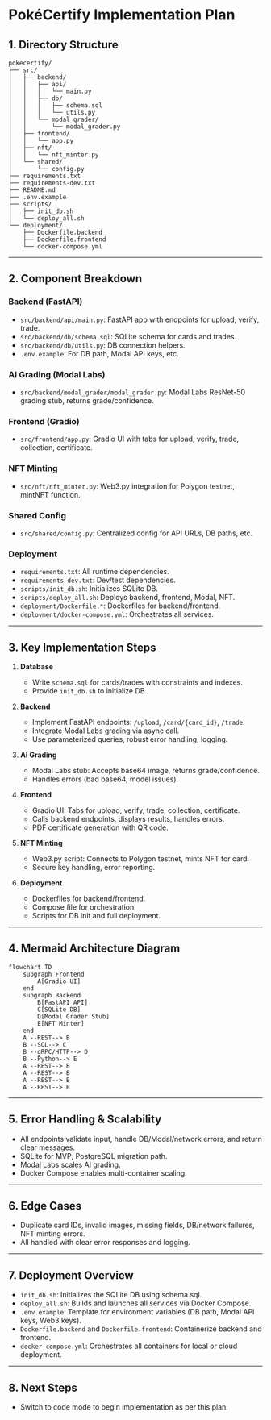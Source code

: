 # PokéCertify Implementation Plan

## 1. Directory Structure

```
pokecertify/
├── src/
│   ├── backend/
│   │   ├── api/
│   │   │   └── main.py
│   │   ├── db/
│   │   │   ├── schema.sql
│   │   │   └── utils.py
│   │   └── modal_grader/
│   │       └── modal_grader.py
│   ├── frontend/
│   │   └── app.py
│   ├── nft/
│   │   └── nft_minter.py
│   └── shared/
│       └── config.py
├── requirements.txt
├── requirements-dev.txt
├── README.md
├── .env.example
├── scripts/
│   ├── init_db.sh
│   └── deploy_all.sh
└── deployment/
    ├── Dockerfile.backend
    ├── Dockerfile.frontend
    └── docker-compose.yml
```

---

## 2. Component Breakdown

### Backend (FastAPI)
- `src/backend/api/main.py`: FastAPI app with endpoints for upload, verify, trade.
- `src/backend/db/schema.sql`: SQLite schema for cards and trades.
- `src/backend/db/utils.py`: DB connection helpers.
- `.env.example`: For DB path, Modal API keys, etc.

### AI Grading (Modal Labs)
- `src/backend/modal_grader/modal_grader.py`: Modal Labs ResNet-50 grading stub, returns grade/confidence.

### Frontend (Gradio)
- `src/frontend/app.py`: Gradio UI with tabs for upload, verify, trade, collection, certificate.

### NFT Minting
- `src/nft/nft_minter.py`: Web3.py integration for Polygon testnet, mintNFT function.

### Shared Config
- `src/shared/config.py`: Centralized config for API URLs, DB paths, etc.

### Deployment
- `requirements.txt`: All runtime dependencies.
- `requirements-dev.txt`: Dev/test dependencies.
- `scripts/init_db.sh`: Initializes SQLite DB.
- `scripts/deploy_all.sh`: Deploys backend, frontend, Modal, NFT.
- `deployment/Dockerfile.*`: Dockerfiles for backend/frontend.
- `deployment/docker-compose.yml`: Orchestrates all services.

---

## 3. Key Implementation Steps

1. **Database**
   - Write `schema.sql` for cards/trades with constraints and indexes.
   - Provide `init_db.sh` to initialize DB.

2. **Backend**
   - Implement FastAPI endpoints: `/upload`, `/card/{card_id}`, `/trade`.
   - Integrate Modal Labs grading via async call.
   - Use parameterized queries, robust error handling, logging.

3. **AI Grading**
   - Modal Labs stub: Accepts base64 image, returns grade/confidence.
   - Handles errors (bad base64, model issues).

4. **Frontend**
   - Gradio UI: Tabs for upload, verify, trade, collection, certificate.
   - Calls backend endpoints, displays results, handles errors.
   - PDF certificate generation with QR code.

5. **NFT Minting**
   - Web3.py script: Connects to Polygon testnet, mints NFT for card.
   - Secure key handling, error reporting.

6. **Deployment**
   - Dockerfiles for backend/frontend.
   - Compose file for orchestration.
   - Scripts for DB init and full deployment.

---

## 4. Mermaid Architecture Diagram

```mermaid
flowchart TD
    subgraph Frontend
        A[Gradio UI]
    end
    subgraph Backend
        B[FastAPI API]
        C[SQLite DB]
        D[Modal Grader Stub]
        E[NFT Minter]
    end
    A --REST--> B
    B --SQL--> C
    B --gRPC/HTTP--> D
    B --Python--> E
    A --REST--> B
    A --REST--> B
    A --REST--> B
    A --REST--> B
```

---

## 5. Error Handling & Scalability

- All endpoints validate input, handle DB/Modal/network errors, and return clear messages.
- SQLite for MVP; PostgreSQL migration path.
- Modal Labs scales AI grading.
- Docker Compose enables multi-container scaling.

---

## 6. Edge Cases

- Duplicate card IDs, invalid images, missing fields, DB/network failures, NFT minting errors.
- All handled with clear error responses and logging.

---

## 7. Deployment Overview

- `init_db.sh`: Initializes the SQLite DB using schema.sql.
- `deploy_all.sh`: Builds and launches all services via Docker Compose.
- `.env.example`: Template for environment variables (DB path, Modal API keys, Web3 keys).
- `Dockerfile.backend` and `Dockerfile.frontend`: Containerize backend and frontend.
- `docker-compose.yml`: Orchestrates all containers for local or cloud deployment.

---

## 8. Next Steps

- Switch to code mode to begin implementation as per this plan.